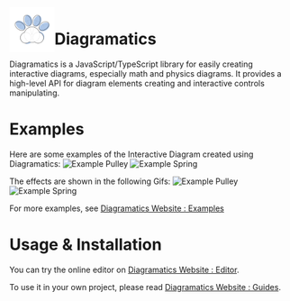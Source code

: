 <img align="left" width="80" height="80" src="https://raw.githubusercontent.com/ray-pH/ray-pH.github.io/master/img/diagramatics2.png" alt="Nabla Icon">

# Diagramatics

Diagramatics is a JavaScript/TypeScript library for easily creating interactive diagrams, especially math and physics diagrams. It provides a high-level API for diagram elements creating and interactive controls manipulating.

# Examples

Here are some examples of the Interactive Diagram created using Diagramatics:
![Example Pulley](https://raw.githubusercontent.com/ray-pH/diagramatics/main/assets/example1.png)
![Example Spring](https://raw.githubusercontent.com/ray-pH/diagramatics/main/assets/example2.png)

The effects are shown in the following Gifs:
![Example Pulley](https://raw.githubusercontent.com/ray-pH/diagramatics/main/assets/example1.gif)
![Example Spring](https://raw.githubusercontent.com/ray-pH/diagramatics/main/assets/example2.gif)

For more examples, see [Diagramatics Website : Examples](https://photon-ray.xyz/diagramatics-site/examples/)

# Usage & Installation

You can try the online editor on [Diagramatics Website : Editor](https://photon-ray.xyz/diagramatics-site/editor/).


To use it in your own project, please read [Diagramatics Website : Guides](https://photon-ray.xyz/diagramatics-site/guides/usage/).
